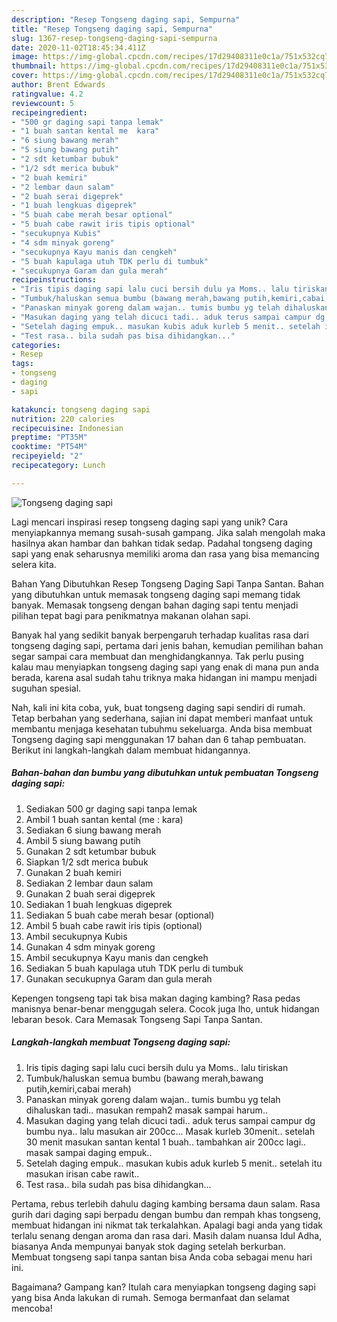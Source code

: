 ```yaml
---
description: "Resep Tongseng daging sapi, Sempurna"
title: "Resep Tongseng daging sapi, Sempurna"
slug: 1367-resep-tongseng-daging-sapi-sempurna
date: 2020-11-02T18:45:34.411Z
image: https://img-global.cpcdn.com/recipes/17d29408311e0c1a/751x532cq70/tongseng-daging-sapi-foto-resep-utama.jpg
thumbnail: https://img-global.cpcdn.com/recipes/17d29408311e0c1a/751x532cq70/tongseng-daging-sapi-foto-resep-utama.jpg
cover: https://img-global.cpcdn.com/recipes/17d29408311e0c1a/751x532cq70/tongseng-daging-sapi-foto-resep-utama.jpg
author: Brent Edwards
ratingvalue: 4.2
reviewcount: 5
recipeingredient:
- "500 gr daging sapi tanpa lemak"
- "1 buah santan kental me  kara"
- "6 siung bawang merah"
- "5 siung bawang putih"
- "2 sdt ketumbar bubuk"
- "1/2 sdt merica bubuk"
- "2 buah kemiri"
- "2 lembar daun salam"
- "2 buah serai digeprek"
- "1 buah lengkuas digeprek"
- "5 buah cabe merah besar optional"
- "5 buah cabe rawit iris tipis optional"
- "secukupnya Kubis"
- "4 sdm minyak goreng"
- "secukupnya Kayu manis dan cengkeh"
- "5 buah kapulaga utuh TDK perlu di tumbuk"
- "secukupnya Garam dan gula merah"
recipeinstructions:
- "Iris tipis daging sapi lalu cuci bersih dulu ya Moms.. lalu tiriskan"
- "Tumbuk/haluskan semua bumbu (bawang merah,bawang putih,kemiri,cabai merah)"
- "Panaskan minyak goreng dalam wajan.. tumis bumbu yg telah dihaluskan tadi.. masukan rempah2 masak sampai harum.."
- "Masukan daging yang telah dicuci tadi.. aduk terus sampai campur dg bumbu nya.. lalu masukan air 200cc... Masak kurleb 30menit.. setelah 30 menit masukan santan kental 1 buah.. tambahkan air 200cc lagi.. masak sampai daging empuk.."
- "Setelah daging empuk.. masukan kubis aduk kurleb 5 menit.. setelah itu masukan irisan cabe rawit.."
- "Test rasa.. bila sudah pas bisa dihidangkan..."
categories:
- Resep
tags:
- tongseng
- daging
- sapi

katakunci: tongseng daging sapi 
nutrition: 220 calories
recipecuisine: Indonesian
preptime: "PT35M"
cooktime: "PT54M"
recipeyield: "2"
recipecategory: Lunch

---
```



![Tongseng daging sapi](https://img-global.cpcdn.com/recipes/17d29408311e0c1a/751x532cq70/tongseng-daging-sapi-foto-resep-utama.jpg)

Lagi mencari inspirasi resep tongseng daging sapi yang unik? Cara menyiapkannya memang susah-susah gampang. Jika salah mengolah maka hasilnya akan hambar dan bahkan tidak sedap. Padahal tongseng daging sapi yang enak seharusnya memiliki aroma dan rasa yang bisa memancing selera kita.

Bahan Yang Dibutuhkan Resep Tongseng Daging Sapi Tanpa Santan. Bahan yang dibutuhkan untuk memasak tongseng daging sapi memang tidak banyak. Memasak tongseng dengan bahan daging sapi tentu menjadi pilihan tepat bagi para penikmatnya makanan olahan sapi.

Banyak hal yang sedikit banyak berpengaruh terhadap kualitas rasa dari tongseng daging sapi, pertama dari jenis bahan, kemudian pemilihan bahan segar sampai cara membuat dan menghidangkannya. Tak perlu pusing kalau mau menyiapkan tongseng daging sapi yang enak di mana pun anda berada, karena asal sudah tahu triknya maka hidangan ini mampu menjadi suguhan spesial.


Nah, kali ini kita coba, yuk, buat tongseng daging sapi sendiri di rumah. Tetap berbahan yang sederhana, sajian ini dapat memberi manfaat untuk membantu menjaga kesehatan tubuhmu sekeluarga. Anda bisa membuat Tongseng daging sapi menggunakan 17 bahan dan 6 tahap pembuatan. Berikut ini langkah-langkah dalam membuat hidangannya.

<!--inarticleads1-->

##### Bahan-bahan dan bumbu yang dibutuhkan untuk pembuatan Tongseng daging sapi:

1. Sediakan 500 gr daging sapi tanpa lemak
1. Ambil 1 buah santan kental (me : kara)
1. Sediakan 6 siung bawang merah
1. Ambil 5 siung bawang putih
1. Gunakan 2 sdt ketumbar bubuk
1. Siapkan 1/2 sdt merica bubuk
1. Gunakan 2 buah kemiri
1. Sediakan 2 lembar daun salam
1. Gunakan 2 buah serai digeprek
1. Sediakan 1 buah lengkuas digeprek
1. Sediakan 5 buah cabe merah besar (optional)
1. Ambil 5 buah cabe rawit iris tipis (optional)
1. Ambil secukupnya Kubis
1. Gunakan 4 sdm minyak goreng
1. Ambil secukupnya Kayu manis dan cengkeh
1. Sediakan 5 buah kapulaga utuh TDK perlu di tumbuk
1. Gunakan secukupnya Garam dan gula merah


Kepengen tongseng tapi tak bisa makan daging kambing? Rasa pedas manisnya benar-benar menggugah selera. Cocok juga lho, untuk hidangan lebaran besok. Cara Memasak Tongseng Sapi Tanpa Santan. 

<!--inarticleads2-->

##### Langkah-langkah membuat Tongseng daging sapi:

1. Iris tipis daging sapi lalu cuci bersih dulu ya Moms.. lalu tiriskan
1. Tumbuk/haluskan semua bumbu (bawang merah,bawang putih,kemiri,cabai merah)
1. Panaskan minyak goreng dalam wajan.. tumis bumbu yg telah dihaluskan tadi.. masukan rempah2 masak sampai harum..
1. Masukan daging yang telah dicuci tadi.. aduk terus sampai campur dg bumbu nya.. lalu masukan air 200cc... Masak kurleb 30menit.. setelah 30 menit masukan santan kental 1 buah.. tambahkan air 200cc lagi.. masak sampai daging empuk..
1. Setelah daging empuk.. masukan kubis aduk kurleb 5 menit.. setelah itu masukan irisan cabe rawit..
1. Test rasa.. bila sudah pas bisa dihidangkan...


Pertama, rebus terlebih dahulu daging kambing bersama daun salam. Rasa gurih dari daging sapi berpadu dengan bumbu dan rempah khas tongseng, membuat hidangan ini nikmat tak terkalahkan. Apalagi bagi anda yang tidak terlalu senang dengan aroma dan rasa dari. Masih dalam nuansa Idul Adha, biasanya Anda mempunyai banyak stok daging setelah berkurban. Membuat tongseng sapi tanpa santan bisa Anda coba sebagai menu hari ini. 

Bagaimana? Gampang kan? Itulah cara menyiapkan tongseng daging sapi yang bisa Anda lakukan di rumah. Semoga bermanfaat dan selamat mencoba!

